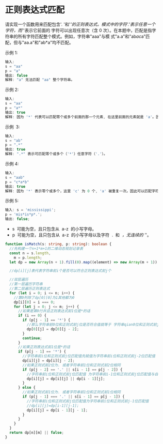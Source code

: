 # 正则表达式匹配

请实现一个函数用来匹配包含'. '和'_'的正则表达式。模式中的字符'.'表示任意一个字符，而'_'表示它前面的
字符可以出现任意次（含 0 次）。在本题中，匹配是指字符串的所有字符匹配整个模式。例如，字符串"aaa"与模
式"a.a"和"ab*ac*a"匹配，但与"aa.a"和"ab\*a"均不匹配。

示例 1:

```js
输入:
s = "aa"
p = "a"
输出: false
解释: "a" 无法匹配 "aa" 整个字符串。
```

示例 2:

```js
输入:
s = "aa"
p = "a*"
输出: true
解释: 因为 '*' 代表可以匹配零个或多个前面的那一个元素, 在这里前面的元素就是 'a'。因此，字符串 "aa" 可被视为 'a' 重复了一次。
```

示例  3:

```js
输入:
s = "ab"
p = ".*"
输出: true
解释: ".*" 表示可匹配零个或多个（'*'）任意字符（'.'）。
```

示例 4:

```js
输入:
s = "aab"
p = "c*a*b"
输出: true
解释: 因为 '*' 表示零个或多个，这里 'c' 为 0 个, 'a' 被重复一次。因此可以匹配字符串 "aab"。
```

示例 5:

```js
输入: s = 'mississippi';
p = 'mis*is*p*.';
输出: false;
```

- s  可能为空，且只包含从  a-z  的小写字母。
- p  可能为空，且只包含从  a-z  的小写字母以及字符  .  和  *，无连续的 '*'。

```ts
function isMatch(s: string, p: string): boolean {
  //先构建一个n+1*m+1的二维动态规划记录表
  const n = s.length,
    m = p.length;
  let dp = new Array(n + 1).fill(0).map((element) => new Array(m + 1));

  //dp[i][j]表代表字符串前i个是否可以符合正则表达式前j个

  //双层遍历
  //第一层遍历字符串
  //第二层遍历正则表达式
  for (let i = 0; i <= n; i++) {
    //第0列除了dp[0][0]为1其他都为0
    dp[i][0] = i === 0;
    for (let j = 0; j <= m; j++) {
      //如果是第0行并且正则表达式前1位是*的话
      if (i == 0) {
        if (p[j - 1] == '*') {
          //那么字符串前0位和正则式前j位是否符合值就等于 字符串qian0位和正则式前j-2位的符合值
          dp[0][j] = dp[0][j - 2];
        }
        continue;
      }
      //如果正则表达式前1位是*的话
      if (p[j - 1] == '*') {
        //字符串前i位和正则式前j位匹配值先赋值为字符串前i位和正则式前j-2位匹配值
        dp[i][j] = dp[i][j - 2];
        //如果正则式前2位为. 或者字符串前1位和正则式前2位相同
        if (p[j - 2] == '.' || s[i - 1] == p[j - 2]) {
          //字符串前i位和正则式前j位匹配值 为字符串前i-1位和正则式前j位匹配值与自身值其中一个值为1就为1
          dp[i][j] = dp[i][j] || dp[i - 1][j];
        }
      } else {
        //如果正则式前1位为. 或者字符串前1位和正则式前1位相同
        if (p[j - 1] === '.' || s[i - 1] == p[j - 1]) {
          //字符串前i位和正则式前j位匹配值为字符串前i位和正则式前j-1位匹配值
          //dp[i][j]=dp[i-1][j-1];
          dp[i][j] = dp[i - 1][j - 1];
        }
      }
    }
  }
  return dp[n][m] || false;
}
```
